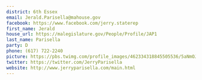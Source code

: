 ```yaml
---
district: 6th Essex
email: Jerald.Parisella@mahouse.gov
facebook: https://www.facebook.com/jerry.staterep
first_name: Jerald
house_url: https://malegislature.gov/People/Profile/JAP1
last_name: Parisella
party: D
phone: (617) 722-2240
picture: https://pbs.twimg.com/profile_images/462334318845505536/5aNmOJEw_400x400.jpeg
twitter: https://twitter.com/JerryParisella
website: http://www.jerryparisella.com/main.html
---
```

